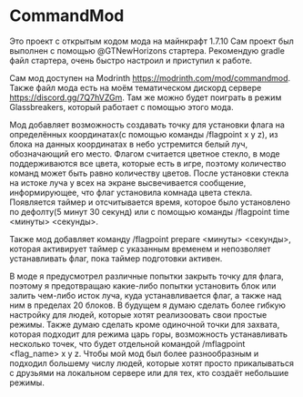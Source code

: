 # CommandMod
Это проект с открытым кодом мода на майнкрафт 1.7.10
Сам проект был выполнен с помощью @GTNewHorizons стартера.
Рекомендую gradle файл стартера, очень быстро настроил и приступил к работе.

Сам мод доступен на Modrinth https://modrinth.com/mod/commandmod. Также файл мода есть на моём тематическом дискорд сервере https://discord.gg/7Q7hVZGm.
Там же можно будет поиграть в режим Glassbreakers, который работает с помощью этого мода.

Мод добавляет возможность создавать точку для установки флага на определённых координатах(с помощью команды /flagpoint x y z), из блока на данных координатах в небо устремится белый луч, обозначающий его место. Флагом считается цветное стекло, в моде поддерживаются все цвета, которые есть в игре, поэтому количество команд может быть равно количеству цветов. После установки стекла на истоке луча у всех на экране высвечивается сообщение, информирующее, что флаг установила комнада цвета стекла. Появляется таймер и отсчитывается время, которое было установлено по дефолту(5 минут 30 секунд) или с помощью команды /flagpoint time <минуты> <секунды>. 

Также мод добавляет команду /flagpoint prepare <минуты> <секунды>, которая активирует таймер с указанным временем и непозволяет устанавливать флаг, пока таймер подготовки активен.

В моде я предусмотрел различные попытки закрыть точку для флага, поэтому я предотвращаю какие-либо попытки установить блок или залить чем-либо исток луча, куда устанавливается флаг, а также над ним в пределах 20 блоков. 
В будущем я думаю сделать более гибкую настройку для людей, которые хотят реализоовать свои простые режимы. Также думаю сделать кроме одиночной точки для захвата, которая подходит для режима царь горы, возможность устанавливать несколько точек, что будет отдельной командой /mflagpoint <flag_name> x y z. Чтобы мой мод был более разнообразным и подходил большему числу людей, которые хотят просто прикалываться с друзьями на локальном сервере или для тех, кто создаёт небольшие режимы.


